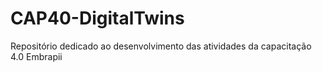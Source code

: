 # CAP40-DigitalTwins
Repositório dedicado ao desenvolvimento das atividades da capacitação 4.0 Embrapii

